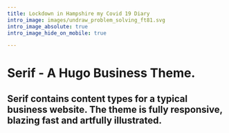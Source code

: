 ```yaml
---
title: Lockdown in Hampshire my Covid 19 Diary
intro_image: images/undraw_problem_solving_ft81.svg
intro_image_absolute: true
intro_image_hide_on_mobile: true

---
```

# Serif - A Hugo Business Theme.

## Serif contains content types for a typical business website. The theme is fully responsive, blazing fast and artfully illustrated.